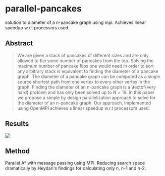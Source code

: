 # parallel-pancakes
solution to diameter of a n-pancake graph using mpi. Achieves linear speedup w.r.t processors used.

## Abstract

>We are given a stack of pancakes of different sizes and are only allowed to flip some number of pancakes from the top. Solving the maximum number of pancake flips one would need in order to sort any arbitrary stack is equivalent to finding the diameter of a pancake graph. The diameter of a pancake graph can be computed as a single source shortest path from one vertex to every other vertex in the graph. Finding the diameter of an n-pancake graph is a \textbf{very hard} problem and has only been solved up to $N=19$. In this paper we propose a simple by design parallelization approach to solve for the diameter of an n-pancake graph. Our approach, implemented using OpenMPI achieves a linear speedup w.r.t processors used.

## Results

![](https://imgur.com/vIqq0RV)

## Method

Parallel A* with message passing using MPI. Reducing search space dramatically by Heydari's findings for calculating only n, n-1 and n-2.
